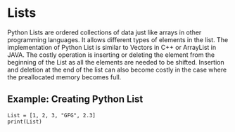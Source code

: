 # Lists
Python Lists are ordered collections of data just like arrays in other programming languages. It allows different types of elements in the list. The implementation of Python List is similar to Vectors in C++ or ArrayList in JAVA. The costly operation is inserting or deleting the element from the beginning of the List as all the elements are needed to be shifted. Insertion and deletion at the end of the list can also become costly in the case where the preallocated memory becomes full.

## Example: Creating Python List


```
List = [1, 2, 3, "GFG", 2.3]
print(List)
```